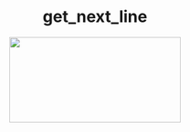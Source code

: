 <div align="center">
  
<h1>get_next_line</h1>
  
<img src="https://raw.githubusercontent.com/ayogun/42-project-badges/main/covers/cover-ft_printf.png" style="width: 300px; height: 150px;">

</div>
